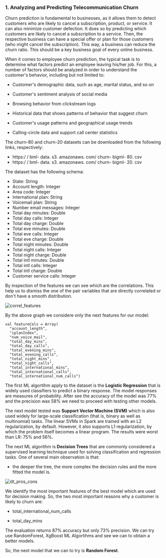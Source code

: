 ### 1. Analyzing and Predicting Telecommunication Churn

Churn prediction is fundamental to businesses, as it allows them to detect customers who
are likely to cancel a subscription, product, or service. It can also minimize customer
defection. It does so by predicting which customers are likely to cancel a subscription to a
service. Then, the respective business can have a special offer or plan for those customers
(who might cancel the subscription). This way, a business can reduce the churn ratio. This
should be a key business goal of every online business.

When it comes to employee churn prediction, the typical task is to determine what factors
predict an employee leaving his/her job. For this, a
number of factors should be analyzed in order to understand the customer's behavior,
including but not limited to:

- Customer's demographic data, such as age, marital status, and so on

- Customer's sentiment analysis of social media

- Browsing behavior from clickstream logs

- Historical data that shows patterns of behavior that suggest churn

- Customer's usage patterns and geographical usage trends

- Calling-circle data and support call center statistics

The churn-80 and churn-20 datasets can be downloaded from the following links, respectively:

- https:/ / bml- data. s3. amazonaws. com/ churn- bigml- 80. csv
- https:/ / bml- data. s3. amazonaws. com/ churn- bigml- 20. csv

The dataset has the following schema:

- State: String
- Account length: Integer
- Area code: Integer
- International plan: String
- Voicemail plan: String
- Number email messages: Integer
- Total day minutes: Double
- Total day calls: Integer
- Total day charge: Double
- Total eve minutes: Double
- Total eve calls: Integer
- Total eve charge: Double
- Total night minutes: Double
- Total night calls: Integer
- Total night charge: Double
- Total intl minutes: Double
- Total intl calls: Integer
- Total intl charge: Double
- Customer service calls: Integer

By inspection of the features we can see which are the correlations. This help us to dismiss the one of the pair variables that are directly correlated or don't have a smooth distribution.

![correl_features](https://user-images.githubusercontent.com/37953610/59216000-96166380-8bb2-11e9-9050-81b76c391b78.JPG)

By the above graph we considere only the next features for our model:

    val featureCols = Array(
      "account_length", 
      "iplanIndex", 
      "num_voice_mail",
      "total_day_mins",
      "total_day_calls",
      "total_evening_mins",
      "total_evening_calls",
      "total_night_mins",
      "total_night_calls",
      "total_international_mins",
      "total_international_calls",
      "total_international_num_calls")
      
The first ML algortihm apply to the dataset is the **Logistic Regression** that is widely used classifiers to predict a binary response. The model responses are measures of probability. After see the accuracy of the model was 77% and the precision was 58% we need to proceed with testing other models. 

The next model tested was **Support Vector Machine (SVM)** which is also used widely for large-scale classification (that is, binary as well as multinomial) tasks. The linear SVMs in Spark are trained with an L2 regularization, by default. However, it also
supports L1 regularization, by which the problem itself becomes a linear program. The results were worst than LR: 75% and 56%. 

The next ML algorithm is **Decision Trees** that are commonly considered a supervised learning technique used for solving
classification and regression tasks. One of several main observation is that: 

- the deeper the tree, the more complex the decision rules and the more fitted the model is.

![dt_pros_cons](https://user-images.githubusercontent.com/37953610/59222160-c6fd9500-8bc0-11e9-9a50-84adf33cd8d4.JPG)

We identify the most important features of the best model which are used for decision making. So, the two most important reasons why a customer is likely to churn are: 

- total_international_num_calls

- total_day_mins

The evaluation returns 87% accuracy but only 73% precision. We can try use RandomForest, XgBoost ML Algortihms and see we can to obtain a better models.

So, the next model that we can to try is **Random Forest**.
